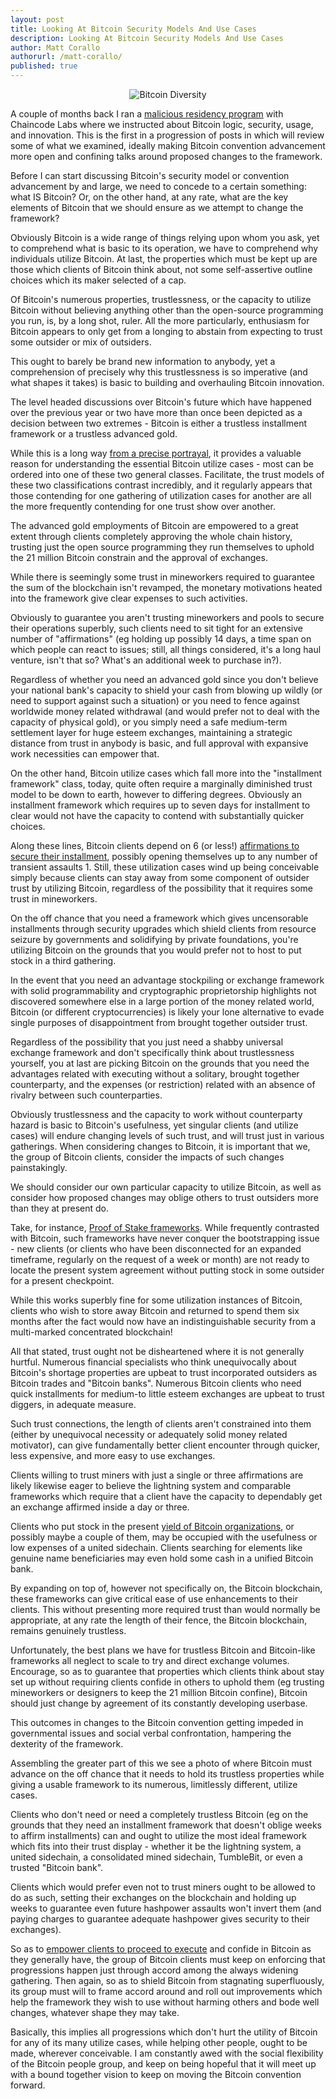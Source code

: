 ```yaml
---
layout: post
title: Looking At Bitcoin Security Models And Use Cases
description: Looking At Bitcoin Security Models And Use Cases
author: Matt Corallo
authorurl: /matt-corallo/
published: true
---
```


<p><center><img src="/images/diversity-1.jpg" alt="Bitcoin Diversity"/></center></p>

<p>A couple of months back I ran a <a href="/wordpress-bitcoin-payment-gateway-plugin-from-spectrocoin/">malicious residency program</a> with Chaincode Labs where we instructed about Bitcoin logic, security, usage, and innovation. This is the first in a progression of posts in which will review some of what we examined, ideally making Bitcoin convention advancement more open and confining talks around proposed changes to the framework. </p>

<p>Before I can start discussing Bitcoin's security model or convention advancement by and large, we need to concede to a certain something: what IS Bitcoin? Or, on the other hand, at any rate, what are the key elements of Bitcoin that we should ensure as we attempt to change the framework? </p>

<p>Obviously Bitcoin is a wide range of things relying upon whom you ask, yet to comprehend what is basic to its operation, we have to comprehend why individuals utilize Bitcoin. At last, the properties which must be kept up are those which clients of Bitcoin think about, not some self-assertive outline choices which its maker selected of a cap. </p>

<p>Of Bitcoin's numerous properties, trustlessness, or the capacity to utilize Bitcoin without believing anything other than the open-source programming you run, is, by a long shot, ruler. All the more particularly, enthusiasm for Bitcoin appears to only get from a longing to abstain from expecting to trust some outsider or mix of outsiders. </p>

<p>This ought to barely be brand new information to anybody, yet a comprehension of precisely why this trustlessness is so imperative (and what shapes it takes) is basic to building and overhauling Bitcoin innovation. </p>

<p>The level headed discussions over Bitcoin's future which have happened over the previous year or two have more than once been depicted as a decision between two extremes - Bitcoin is either a trustless installment framework or a trustless advanced gold. </p>

<p>While this is a long way <a href="/woocommerce-integration-to-your-wordpress-website-with-spectrocoin/">from a precise portrayal</a>, it provides a valuable reason for understanding the essential Bitcoin utilize cases - most can be ordered into one of these two general classes. Facilitate, the trust models of these two classifications contrast incredibly, and it regularly appears that those contending for one gathering of utilization cases for another are all the more frequently contending for one trust show over another. </p>

<p>The advanced gold employments of Bitcoin are empowered to a great extent through clients completely approving the whole chain history, trusting just the open source programming they run themselves to uphold the 21 million Bitcoin constrain and the approval of exchanges. </p>

<p>While there is seemingly some trust in mineworkers required to guarantee the sum of the blockchain isn't revamped, the monetary motivations heated into the framework give clear expenses to such activities. </p>

<p>Obviously to guarantee you aren't trusting mineworkers and pools to secure their operations superbly, such clients need to sit tight for an extensive number of "affirmations" (eg holding up possibly 14 days, a time span on which people can react to issues; still, all things considered, it's a long haul venture, isn't that so? What's an additional week to purchase in?). </p>

<p>Regardless of whether you need an advanced gold since you don't believe your national bank's capacity to shield your cash from blowing up wildly (or need to support against such a situation) or you need to fence against worldwide money related withdrawal (and would prefer not to deal with the capacity of physical gold), or you simply need a safe medium-term settlement layer for huge esteem exchanges, maintaining a strategic distance from trust in anybody is basic, and full approval with expansive work necessities can empower that. </p>

<p>On the other hand, Bitcoin utilize cases which fall more into the "installment framework" class, today, quite often require a marginally diminished trust model to be down to earth, however to differing degrees. Obviously an installment framework which requires up to seven days for installment to clear would not have the capacity to contend with substantially quicker choices. </p>

<p>Along these lines, Bitcoin clients depend on 6 (or less!) <a href="/whmcs-bitcoin-merchant-payment-gateway-by-spectrocoin/">affirmations to secure their installment</a>, possibly opening themselves up to any number of transient assaults 1. Still, these utilization cases wind up being conceivable simply because clients can stay away from some component of outsider trust by utilizing Bitcoin, regardless of the possibility that it requires some trust in mineworkers. </p>

<p>On the off chance that you need a framework which gives uncensorable installments through security upgrades which shield clients from resource seizure by governments and solidifying by private foundations, you're utilizing Bitcoin on the grounds that you would prefer not to host to put stock in a third gathering. </p>

<p>In the event that you need an advantage stockpiling or exchange framework with solid programmability and cryptographic proprietorship highlights not discovered somewhere else in a large portion of the money related world, Bitcoin (or different cryptocurrencies) is likely your lone alternative to evade single purposes of disappointment from brought together outsider trust. </p>

<p>Regardless of the possibility that you just need a shabby universal exchange framework and don't specifically think about trustlessness yourself, you at last are picking Bitcoin on the grounds that you need the advantages related with executing without a solitary, brought together counterparty, and the expenses (or restriction) related with an absence of rivalry between such counterparties. </p>

<p>Obviously trustlessness and the capacity to work without counterparty hazard is basic to Bitcoin's usefulness, yet singular clients (and utilize cases) will endure changing levels of such trust, and will trust just in various gatherings. When considering changes to Bitcoin, it is important that we, the group of Bitcoin clients, consider the impacts of such changes painstakingly. </p>

<p>We should consider our own particular capacity to utilize Bitcoin, as well as consider how proposed changes may oblige others to trust outsiders more than they at present do. </p>

<p>Take, for instance, <a href="/prestashop-bitcoin-module-merchant-by-spectrocoin/">Proof of Stake frameworks</a>. While frequently contrasted with Bitcoin, such frameworks have never conquer the bootstrapping issue - new clients (or clients who have been disconnected for an expanded timeframe, regularly on the request of a week or month) are not ready to locate the present system agreement without putting stock in some outsider for a present checkpoint. </p>

<p>While this works superbly fine for some utilization instances of Bitcoin, clients who wish to store away Bitcoin and returned to spend them six months after the fact would now have an indistinguishable security from a multi-marked concentrated blockchain! </p>

<p>All that stated, trust ought not be disheartened where it is not generally hurtful. Numerous financial specialists who think unequivocally about Bitcoin's shortage properties are upbeat to trust incorporated outsiders as Bitcoin trades and "Bitcoin banks". Numerous Bitcoin clients who need quick installments for medium-to little esteem exchanges are upbeat to trust diggers, in adequate measure. </p>

<p>Such trust connections, the length of clients aren't constrained into them (either by unequivocal necessity or adequately solid money related motivator), can give fundamentally better client encounter through quicker, less expensive, and more easy to use exchanges. </p>

<p>Clients willing to trust miners with just a single or three affirmations are likely likewise eager to believe the lightning system and comparable frameworks which require that a client have the capacity to dependably get an exchange affirmed inside a day or three. </p>

<p>Clients who put stock in the present <a href="/opencart-bitcoin-merchant-extension-by-spectrocoin/">yield of Bitcoin organizations</a>, or possibly maybe a couple of them, may be occupied with the usefulness or low expenses of a united sidechain. Clients searching for elements like genuine name beneficiaries may even hold some cash in a unified Bitcoin bank. </p>

<p>By expanding on top of, however not specifically on, the Bitcoin blockchain, these frameworks can give critical ease of use enhancements to their clients. This without presenting more required trust than would normally be appropriate, at any rate the length of their fence, the Bitcoin blockchain, remains genuinely trustless. </p>

<p>Unfortunately, the best plans we have for trustless Bitcoin and Bitcoin-like frameworks all neglect to scale to try and direct exchange volumes. Encourage, so as to guarantee that properties which clients think about stay set up without requiring clients confide in others to uphold them (eg trusting mineworkers or designers to keep the 21 million Bitcoin confine), Bitcoin should just change by agreement of its constantly developing userbase. </p>

<p>This outcomes in changes to the Bitcoin convention getting impeded in governmental issues and social verbal confrontation, hampering the dexterity of the framework. </p>

<p>Assembling the greater part of this we see a photo of where Bitcoin must advance on the off chance that it needs to hold its trustless properties while giving a usable framework to its numerous, limitlessly different, utilize cases. </p>

<p>Clients who don't need or need a completely trustless Bitcoin (eg on the grounds that they need an installment framework that doesn't oblige weeks to affirm installments) can and ought to utilize the most ideal framework which fits into their trust display - whether it be the lightning system, a united sidechain, a consolidated mined sidechain, TumbleBit, or even a trusted "Bitcoin bank". </p>

<p>Clients which would prefer even not to trust miners ought to be allowed to do as such, setting their exchanges on the blockchain and holding up weeks to guarantee even future hashpower assaults won't invert them (and paying charges to guarantee adequate hashpower gives security to their exchanges). </p>

<p>So as to <a href="/magento-bitcoin-payment-gateway-plugin-integration-by-spectrocoin/">empower clients to proceed to execute</a> and confide in Bitcoin as they generally have, the group of Bitcoin clients must keep on enforcing that progressions happen just through accord among the always widening gathering. Then again, so as to shield Bitcoin from stagnating superfluously, its group must will to frame accord around and roll out improvements which help the framework they wish to use without harming others and bode well changes, whatever shape they may take. </p>

<p>Basically, this implies all progressions which don't hurt the utility of Bitcoin for any of its many utilize cases, while helping other people, ought to be made, wherever conceivable. I am constantly awed with the social flexibility of the Bitcoin people group, and keep on being hopeful that it will meet up with a bound together vision to keep on moving the Bitcoin convention forward.</p>
